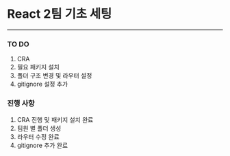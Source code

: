 # React 2팀 기초 세팅

---

### TO DO

1. CRA
2. 필요 패키지 설치
3. 폴더 구조 변경 및 라우터 설정
4. gitignore 설정 추가

### 진행 사항

1. CRA 진행 및 패키지 설치 완료
2. 팀원 별 폴더 생성
3. 라우터 수정 완료
4. gitignore 추가 완료
